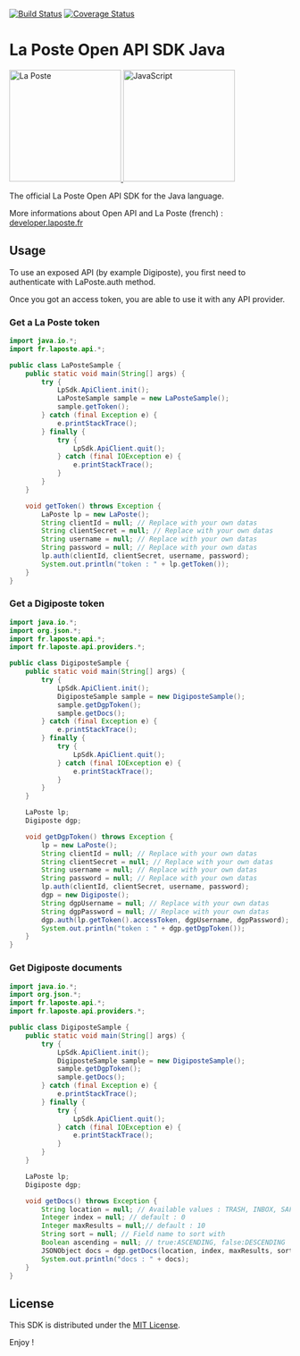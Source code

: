 [![Build Status](https://travis-ci.org/LaPosteApi/laposte-sdk-java.png?branch=master)](https://travis-ci.org/LaPosteApi/laposte-sdk-java)
[![Coverage Status](https://coveralls.io/repos/LaPosteApi/laposte-sdk-java/badge.svg)](https://coveralls.io/r/LaPosteApi/laposte-sdk-java)

# La Poste Open API SDK Java

<a href="http://laposte.fr/" target="_blank">
<img src="http://upload.wikimedia.org/wikipedia/fr/2/2a/Logo-laposte.png" alt="La Poste" height="200">
</a>
<a href="http://fr.wikipedia.org/wiki/Java_%28langage%29" target="_blank">
<img src="http://answers.ea.com/t5/image/serverpage/image-id/10151i305CAFB28ED1CE16?v=mpbl-1" alt="JavaScript" height="200">
</a>

The official La Poste Open API SDK for the Java language.

More informations about Open API and La Poste (french) : [developer.laposte.fr](http://developer.laposte.fr/)

## Usage

To use an exposed API (by example Digiposte), you first need to authenticate with LaPoste.auth method.

Once you got an access token, you are able to use it with any API provider.

### Get a La Poste token

```java
import java.io.*;
import fr.laposte.api.*;

public class LaPosteSample {
	public static void main(String[] args) {
		try {
			LpSdk.ApiClient.init();
			LaPosteSample sample = new LaPosteSample();
			sample.getToken();
		} catch (final Exception e) {
			e.printStackTrace();
		} finally {
			try {
				LpSdk.ApiClient.quit();
			} catch (final IOException e) {
				e.printStackTrace();
			}
		}
	}

	void getToken() throws Exception {
		LaPoste lp = new LaPoste();
		String clientId = null; // Replace with your own datas
		String clientSecret = null; // Replace with your own datas
		String username = null; // Replace with your own datas
		String password = null; // Replace with your own datas
		lp.auth(clientId, clientSecret, username, password);
		System.out.println("token : " + lp.getToken());
	}
}
```

### Get a Digiposte token

```java
import java.io.*;
import org.json.*;
import fr.laposte.api.*;
import fr.laposte.api.providers.*;

public class DigiposteSample {
	public static void main(String[] args) {
		try {
			LpSdk.ApiClient.init();
			DigiposteSample sample = new DigiposteSample();
			sample.getDgpToken();
			sample.getDocs();
		} catch (final Exception e) {
			e.printStackTrace();
		} finally {
			try {
				LpSdk.ApiClient.quit();
			} catch (final IOException e) {
				e.printStackTrace();
			}
		}
	}

	LaPoste lp;
	Digiposte dgp;

	void getDgpToken() throws Exception {
		lp = new LaPoste();
		String clientId = null; // Replace with your own datas
		String clientSecret = null; // Replace with your own datas
		String username = null; // Replace with your own datas
		String password = null; // Replace with your own datas
		lp.auth(clientId, clientSecret, username, password);
		dgp = new Digiposte();
		String dgpUsername = null; // Replace with your own datas
		String dgpPassword = null; // Replace with your own datas
		dgp.auth(lp.getToken().accessToken, dgpUsername, dgpPassword);
		System.out.println("token : " + dgp.getDgpToken());
	}
}
```
### Get Digiposte documents

```java
import java.io.*;
import org.json.*;
import fr.laposte.api.*;
import fr.laposte.api.providers.*;

public class DigiposteSample {
	public static void main(String[] args) {
		try {
			LpSdk.ApiClient.init();
			DigiposteSample sample = new DigiposteSample();
			sample.getDgpToken();
			sample.getDocs();
		} catch (final Exception e) {
			e.printStackTrace();
		} finally {
			try {
				LpSdk.ApiClient.quit();
			} catch (final IOException e) {
				e.printStackTrace();
			}
		}
	}

	LaPoste lp;
	Digiposte dgp;

	void getDocs() throws Exception {
		String location = null; // Available values : TRASH, INBOX, SAFE (default : all documents)
		Integer index = null; // default : 0
		Integer maxResults = null;// default : 10
		String sort = null; // Field name to sort with
		Boolean ascending = null; // true:ASCENDING, false:DESCENDING
		JSONObject docs = dgp.getDocs(location, index, maxResults, sort, ascending);
		System.out.println("docs : " + docs);
	}
}
```

## License

This SDK is distributed under the [MIT License](https://raw.githubusercontent.com/LaPosteApi/laposte-sdk-js/master/LICENSE).

Enjoy !